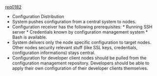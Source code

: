 [req0182](https://github.com/DomainDrivenArchitecture/ddaRequirement/blob/master/en/requirements/req0182.md)
 * Configuration Distribution
  * System pushes configuration from a central system to nodes.
   * Configuration receiver has the following prerequisites:
    * Running SSH server
    * Credentials known by configuration management system
    * Bash is available.
   * System delivers only the node specific configuration to target nodes. Other nodes security relevant stuff (like SSL keys, credentials, configuration informations) stays central.
  * Configuration for developer client nodes should be pulled from the configuration management repository. Developers should be able to apply their own configuration of their developer clients themselves.
